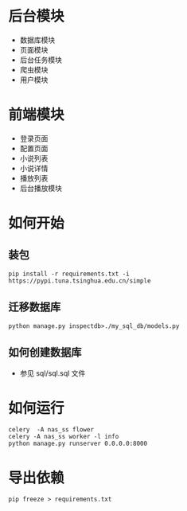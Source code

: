 # 后台模块

- 数据库模块
- 页面模块
- 后台任务模块
- 爬虫模块
- 用户模块

# 前端模块

- 登录页面
- 配置页面
- 小说列表
- 小说详情
- 播放列表
- 后台播放模块

# 如何开始
## 装包
```angular2html
pip install -r requirements.txt -i https://pypi.tuna.tsinghua.edu.cn/simple

```
## 迁移数据库

```angular2html
python manage.py inspectdb>./my_sql_db/models.py
```

## 如何创建数据库

- 参见 sql/sql.sql 文件

# 如何运行
```angular2html
celery  -A nas_ss flower
celery -A nas_ss worker -l info
python manage.py runserver 0.0.0.0:8000 
```


# 导出依赖

```
pip freeze > requirements.txt
```